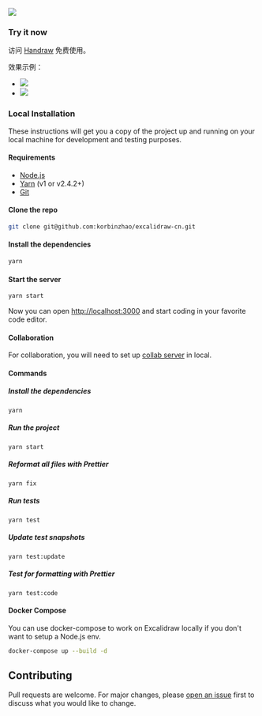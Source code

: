 ![](https://img.alicdn.com/imgextra/i2/O1CN01odz4tO27I5SXR1KV0_!!6000000007773-0-tps-1718-552.jpg)

### Try it now

访问 [Handraw](https://handraw.top/) 免费使用。

效果示例： 
- ![](https://img.alicdn.com/imgextra/i2/O1CN01rOeDDY1sPDO58CLLB_!!6000000005758-2-tps-546-438.png) 
- ![](https://img.alicdn.com/imgextra/i1/O1CN01yfRQ6w1ijEXfHX91Z_!!6000000004448-2-tps-744-452.png)

### Local Installation

These instructions will get you a copy of the project up and running on your local machine for development and testing purposes.

#### Requirements

- [Node.js](https://nodejs.org/en/)
- [Yarn](https://yarnpkg.com/getting-started/install) (v1 or v2.4.2+)
- [Git](https://git-scm.com/downloads)

#### Clone the repo

```bash
git clone git@github.com:korbinzhao/excalidraw-cn.git
```

#### Install the dependencies

```bash
yarn
```

#### Start the server

```bash
yarn start
```

Now you can open [http://localhost:3000](http://localhost:3000) and start coding in your favorite code editor.

#### Collaboration

For collaboration, you will need to set up [collab server](https://github.com/excalidraw/excalidraw-room) in local.

#### Commands

##### Install the dependencies

```
yarn
```

##### Run the project

```
yarn start
```

##### Reformat all files with Prettier

```
yarn fix
```

##### Run tests

```
yarn test
```

##### Update test snapshots

```
yarn test:update
```

##### Test for formatting with Prettier

```
yarn test:code
```

#### Docker Compose

You can use docker-compose to work on Excalidraw locally if you don't want to setup a Node.js env.

```sh
docker-compose up --build -d
```

## Contributing

Pull requests are welcome. For major changes, please [open an issue](https://github.com/excalidraw/excalidraw/issues/new) first to discuss what you would like to change.
